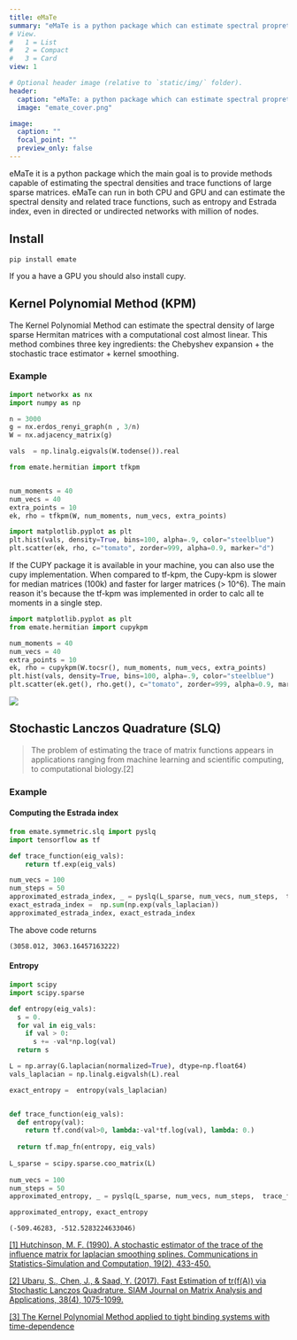 ```yaml
---
title: eMaTe
summary: "eMaTe is a python package which can estimate spectral propreties of very large matrices and networks"
# View.
#   1 = List
#   2 = Compact
#   3 = Card
view: 1

# Optional header image (relative to `static/img/` folder).
header:
  caption: "eMaTe: a python package which can estimate spectral propreties of very large matrices and networks"
  image: "emate_cover.png"

image:
  caption: ""
  focal_point: ""
  preview_only: false
---
```


eMaTe it is a python package which the main goal is to provide  methods capable of estimating the spectral densities and trace 
functions of large sparse matrices. eMaTe can run in both CPU and GPU and can estimate the spectral density and related trace functions, such as entropy and Estrada index, even in directed or undirected networks with million of nodes.

## Install                                                                                                              
```
pip install emate
```

If you a have a GPU you should also install cupy.
## Kernel Polynomial Method (KPM)

The Kernel Polynomial Method can estimate the spectral density of large sparse Hermitan matrices with a computational cost almost linear. This method combines three key ingredients: the Chebyshev expansion + the stochastic trace estimator + kernel smoothing.


### Example

```python
import networkx as nx
import numpy as np

n = 3000
g = nx.erdos_renyi_graph(n , 3/n)
W = nx.adjacency_matrix(g)

vals  = np.linalg.eigvals(W.todense()).real
```

```python
from emate.hermitian import tfkpm


num_moments = 40
num_vecs = 40
extra_points = 10
ek, rho = tfkpm(W, num_moments, num_vecs, extra_points)
```

```python
import matplotlib.pyplot as plt
plt.hist(vals, density=True, bins=100, alpha=.9, color="steelblue")
plt.scatter(ek, rho, c="tomato", zorder=999, alpha=0.9, marker="d")

```
If the CUPY package it is available in your machine, you can also use the cupy implementation. When compared to tf-kpm, the
Cupy-kpm is slower for median matrices (100k) and faster for larger matrices (> 10^6). The main reason it's because the tf-kpm was implemented in order to calc all te moments in a single step. 

```python
import matplotlib.pyplot as plt
from emate.hermitian import cupykpm

num_moments = 40
num_vecs = 40
extra_points = 10
ek, rho = cupykpm(W.tocsr(), num_moments, num_vecs, extra_points)
plt.hist(vals, density=True, bins=100, alpha=.9, color="steelblue")
plt.scatter(ek.get(), rho.get(), c="tomato", zorder=999, alpha=0.9, marker="d")
```


![](docs/source/imgs/kpm.png)

## Stochastic Lanczos Quadrature (SLQ)


>The problem of estimating the trace of matrix functions appears in applications ranging from machine learning and scientific computing, to computational biology.[2] 

### Example

#### Computing the Estrada index

```python
from emate.symmetric.slq import pyslq
import tensorflow as tf

def trace_function(eig_vals):
    return tf.exp(eig_vals)

num_vecs = 100
num_steps = 50
approximated_estrada_index, _ = pyslq(L_sparse, num_vecs, num_steps,  trace_function)
exact_estrada_index =  np.sum(np.exp(vals_laplacian))
approximated_estrada_index, exact_estrada_index
```
The above code returns

```
(3058.012, 3063.16457163222)
```
#### Entropy
```python
import scipy
import scipy.sparse

def entropy(eig_vals):
  s = 0.
  for val in eig_vals:
    if val > 0:
      s += -val*np.log(val)
  return s

L = np.array(G.laplacian(normalized=True), dtype=np.float64)
vals_laplacian = np.linalg.eigvalsh(L).real

exact_entropy =  entropy(vals_laplacian)


def trace_function(eig_vals):
  def entropy(val):
    return tf.cond(val>0, lambda:-val*tf.log(val), lambda: 0.)
  
  return tf.map_fn(entropy, eig_vals)
 
L_sparse = scipy.sparse.coo_matrix(L)
    
num_vecs = 100
num_steps = 50
approximated_entropy, _ = pyslq(L_sparse, num_vecs, num_steps,  trace_function)

approximated_entropy, exact_entropy
```
```
(-509.46283, -512.5283224633046)
```
[[1] Hutchinson, M. F. (1990). A stochastic estimator of the trace of the influence matrix for laplacian smoothing splines. Communications in Statistics-Simulation and Computation, 19(2), 433-450.](https://www.tandfonline.com/doi/abs/10.1080/03610919008812866)

[[2] Ubaru, S., Chen, J., & Saad, Y. (2017). Fast Estimation of tr(f(A)) via Stochastic Lanczos Quadrature. SIAM Journal on Matrix Analysis and Applications, 38(4), 1075-1099.](https://epubs.siam.org/doi/abs/10.1137/16M1104974)

[[3] The Kernel Polynomial Method applied to
tight binding systems with
time-dependence]()

